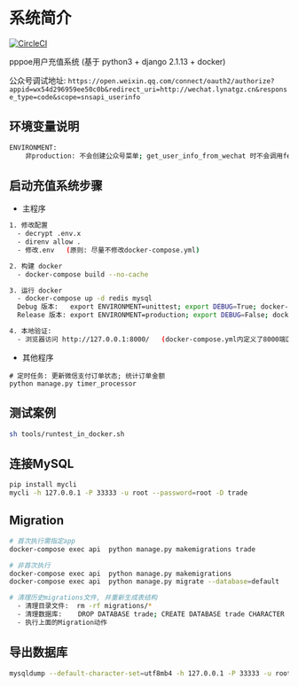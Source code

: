 # 系统简介

[![CircleCI](https://circleci.com/gh/zeroleo12345/restful_server/tree/master.svg?style=svg&circle-token=eece7116845f82f71da5effde84461ddfb3d33be)](https://circleci.com/gh/zeroleo12345/restful_server/tree/master)

pppoe用户充值系统 (基于 python3 + django 2.1.13 + docker)

公众号调试地址: `https://open.weixin.qq.com/connect/oauth2/authorize?appid=wx54d296959ee50c0b&redirect_uri=http://wechat.lynatgz.cn&response_type=code&scope=snsapi_userinfo`


## 环境变量说明
``` bash
ENVIRONMENT:
    非production: 不会创建公众号菜单; get_user_info_from_wechat 时不会调用fetch_access_token();
```


## 启动充值系统步骤

- 主程序
``` bash
1. 修改配置
  - decrypt .env.x
  - direnv allow .
  - 修改.env   (原则: 尽量不修改docker-compose.yml)

2. 构建 docker
  - docker-compose build --no-cache

3. 运行 docker
  - docker-compose up -d redis mysql
  Debug 版本:   export ENVIRONMENT=unittest; export DEBUG=True; docker-compose up api
  Release 版本: export ENVIRONMENT=production; export DEBUG=False; docker-compose up api    # 或者执行 bin/release.sh

4. 本地验证:
  - 浏览器访问 http://127.0.0.1:8000/   (docker-compose.yml内定义了8000端口映射到docker内的80端口)
```


- 其他程序
```
# 定时任务: 更新微信支付订单状态; 统计订单金额
python manage.py timer_processor
```


## 测试案例
``` bash
sh tools/runtest_in_docker.sh
```


## 连接MySQL
``` bash
pip install mycli
mycli -h 127.0.0.1 -P 33333 -u root --password=root -D trade
```


## Migration
``` bash
# 首次执行需指定app
docker-compose exec api  python manage.py makemigrations trade

# 非首次执行
docker-compose exec api  python manage.py makemigrations
docker-compose exec api  python manage.py migrate --database=default

# 清理历史migrations文件, 并重新生成表结构
  - 清理目录文件:  rm -rf migrations/*
  - 清理数据库:    DROP DATABASE trade; CREATE DATABASE trade CHARACTER SET utf8mb4 COLLATE utf8mb4_unicode_ci;
  - 执行上面的Migration动作
```


## 导出数据库
``` bash
mysqldump --default-character-set=utf8mb4 -h 127.0.0.1 -P 33333 -u root --password=root -c --databases trade > ./dump.sql
```
